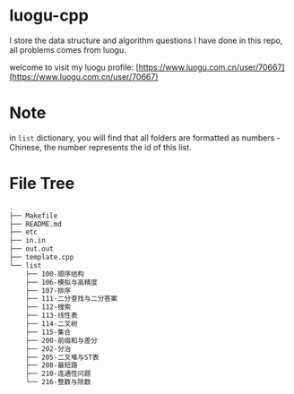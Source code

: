 # luogu-cpp

I store the data structure and algorithm questions I have done in this repo, all problems comes from luogu.

welcome to visit my luogu profile: [https://www.luogu.com.cn/user/70667](https://www.luogu.com.cn/user/70667)

# Note

in `list` dictionary, you will find that all folders are formatted as numbers - Chinese, the number represents the id of this list.

# File Tree

```bash
.
├── Makefile
├── README.md
├── etc
├── in.in
├── out.out
├── template.cpp
└── list
    ├── 100-顺序结构
    ├── 106-模拟与高精度
    ├── 107-排序
    ├── 111-二分查找与二分答案
    ├── 112-搜索
    ├── 113-线性表
    ├── 114-二叉树
    ├── 115-集合
    ├── 200-前缀和与差分
    ├── 202-分治
    ├── 205-二叉堆与ST表
    ├── 208-最短路
    ├── 210-连通性问题
    └── 216-整数与除数
```
